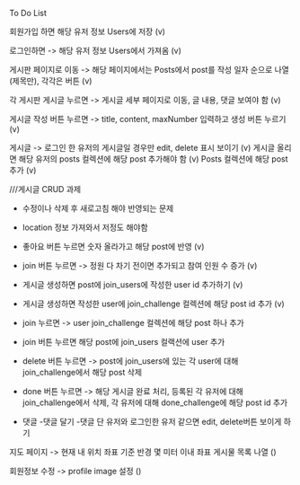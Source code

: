 To Do List


회원가입 하면 해당 유저 정보 Users에 저장 (v)



로그인하면 -> 해당 유저 정보 Users에서 가져옴 (v)



게시판 페이지로 이동 -> 해당 페이지에서는 Posts에서 post를 
		        작성 일자 순으로 나열(제목만), 각각은 버튼 (v)



각 게시판 게시글 누르면 -> 게시글 세부 페이지로 이동, 글 내용, 댓글 보여야 함 (v)



게시글 작성 버튼 누르면 -> title, content, maxNumber 입력하고 생성 버튼 누르기 (v)



게시글 -> 로그인 한 유저의 게시글일 경우만 edit, delete 표시 보이기 (v)
	 게시글 올리면 해당 유저의 posts 컬렉션에 해당 post 추가해야 함 (v)
	 Posts 컬렉션에 해당 post 추가 (v)




///게시글 CRUD 과제
- 수정이나 삭제 후 새로고침 해야 반영되는 문제
- location 정보 가져와서 저정도 해야함
- 좋아요 버튼 누르면 숫자 올라가고 해당 post에 반영 (v)
- join 버튼 누르면 -> 정원 다 차기 전이면 추가되고 참여 인원 수 증가 (v)
- 게시글 생성하면 post에 join_users에 작성한 user id 추가하기 (v)
- 게시글 생성하면 작성한 user에 join_challenge 컬렉션에 해당 post id 추가 (v)
- join 누르면 -> user join_challenge 컬렉션에 해당 post 하나 추가
- join 버튼 누르면 해당 post에 join_users 컬랙션에 user 추가
- delete 버튼 누르면 -> post에 join_users에 있는 각 user에 대해 join_challenge에서 해당 post
		      삭제
- done 버튼 누르면 -> 해당 게시글 완료 처리, 등록된 각 유저에 대해 join_challenge에서 삭제,
		     각 유저에 대해 done_challenge에 해당 post id 추가

- 댓글
    -댓글 달기
    -댓글 단 유저와 로그인한 유저 같으면 edit, delete버튼 보이게 하기






지도 페이지 -> 현재 내 위치 좌표 기준 반경 몇 미터 이내 좌표 게시물 목록 나열 ()



회원정보 수정 -> profile image 설정 ()